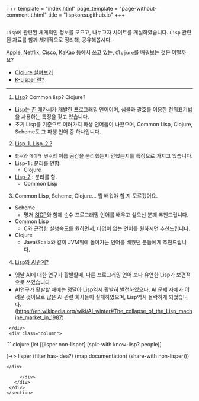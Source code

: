 +++
template = "index.html"
page_template = "page-without-comment.t.html"
title = "lispkorea.github.io"
+++

<section class="hero">
 <div class="hero-body">
   <div class="container columns">
    <div class="column is-three-fifths">

<div markdown="1">

 `Lisp`에 관련된 체계적인 정보를 모으고, 나누고자 사이트를 개설하였습니다. `Lisp` 관련된 자료를 함께 체계적으로 정리해, 공유해봅시다.

 [Apple](https://apple.com), [Netflix](https://www.netflix.com), [Cisco](https://www.cisco.com), [KaKao](https://www.kakaocorp.com/) 등에서 쓰고 있는, `Clojure`를 배워보는 것은 어떨까요?

 * [Clojure 살펴보기](/clojure)
 * [K-Lisper 란?](/k-lisper)

--------------------------------------------------------

1. [Lisp](https://en.wikipedia.org/wiki/Lisp_(programming_language))? Common lisp? Clojure?
* Lisp는 [존 매카시](https://en.wikipedia.org/wiki/John_McCarthy_(computer_scientist))가 개발한 프로그래밍 언어이며, 심볼과 괄호를 이용한 전위표기법을 사용하는 특징을 갖고 있습니다.
* 초기 Lisp를 기준으로 여러가지 파생 언어들이 나왔으며, Common Lisp, Clojure, Scheme도 그 파생 언어 중 하나입니다.


2. [Lisp-1, Lisp-2 ?](https://en.wikipedia.org/wiki/Common_Lisp#The_function_namespace)
* `함수`와 `데이터 변수`의 이름 공간을 분리했는지 안했는지를 특징으로 가지고 있습니다.
* Lisp-1 : 분리를 안함.
  - Clojure
* [Lisp-2](https://en.wikipedia.org/wiki/LISP_2) : 분리를 함.
  - Common Lisp

3. Common Lisp, Scheme, Clojure... 뭘 배워야 할 지 모르겠어요.
* Scheme
  - 명저 [SICP](https://mitp-content-server.mit.edu/books/content/sectbyfn/books_pres_0/6515/sicp.zip/index.html)와 함께 순수 프로그래밍 언어를 배우고 싶으신 분께 추천드립니다.
* Common Lisp
  - C와 근접한 실행속도를 원하면서, 타입이 없는 언어를 원하시면 추천드립니다.
* Clojure
  - Java/Scala와 같이 JVM위에 돌아가는 언어를 배웠던 분들에게 추천드립니다.

4. [Lisp와 AI관계?](https://stackoverflow.com/questions/130475/why-is-lisp-used-for-ai)
* 옛날 AI에 대한 연구가 활발할때, 다른 프로그래밍 언어 보다 유연한 Lisp가 보편적으로 쓰였습니다.
* AI연구가 활발할 때에는 덩달아 Lisp역시 활발히 발전하였으나, AI 문제 자체가 어려운 것이므로 많은 AI 관련 회사들이 실패하였으며, Lisp역시 몰락하게 되었습니다.(https://en.wikipedia.org/wiki/AI_winter#The_collapse_of_the_Lisp_machine_market_in_1987)


</div>

     </div>
     <div class="column">

<div markdown="1">
``` clojure
(let [[lisper non-lisper]
      (split-with know-lisp? people)]

  (->> lisper
       (filter has-idea?)
       (map documentation)
       (share-with non-lisper)))
```
</div>

     </div>
   </div>
 </div>
</section>

